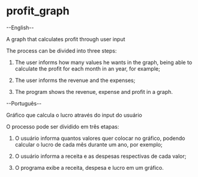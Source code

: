 # profit_graph

--English--

A graph that calculates profit through user input

The process can be divided into three steps:

1) The user informs how many values he wants in the graph, being able to calculate the profit for each month in an year, for example;

2) The user informs the revenue and the expenses;

3) The program shows the revenue, expense and profit in a graph.


--Português--

Gráfico que calcula o lucro através do input do usuário

O processo pode ser dividido em três etapas:

1) O usuário informa quantos valores quer colocar no gráfico, podendo calcular o lucro de cada mês durante um ano, por exemplo;

2) O usuário informa a receita e as despesas respectivas de cada valor;

3) O programa exibe a receita, despesa e lucro em um gráfico.
